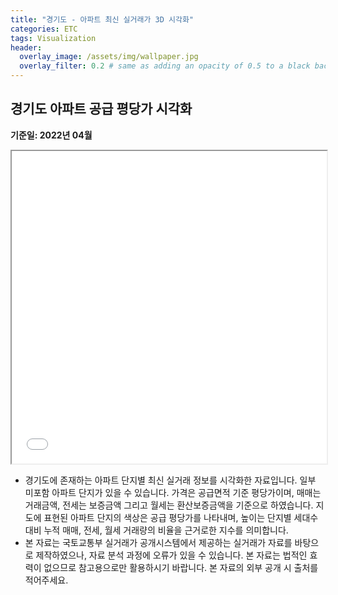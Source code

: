 ```yaml
---
title: "경기도 - 아파트 최신 실거래가 3D 시각화"
categories: ETC
tags: Visualization
header:
  overlay_image: /assets/img/wallpaper.jpg
  overlay_filter: 0.2 # same as adding an opacity of 0.5 to a black background
---
```


## 경기도 아파트 공급 평당가 시각화

**기준일: 2022년 04월**  

<iframe
  src="/assets/html/apartment/경기도.html"
  style="width:100%; height:500px;"
></iframe>


- 경기도에 존재하는 아파트 단지별 최신 실거래 정보를 시각화한 자료입니다. 일부 미포함 아파트 단지가 있을 수 있습니다. 가격은 공급면적 기준 평당가이며, 매매는 거래금액, 전세는 보증금액 그리고 월세는 환산보증금액을 기준으로 하였습니다. 지도에 표현된 아파트 단지의 색상은 공급 평당가를 나타내며, 높이는 단지별 세대수 대비 누적 매매, 전세, 월세 거래량의 비율을 근거로한 지수를 의미합니다.
- 본 자료는 국토교통부 실거래가 공개시스템에서 제공하는 실거래가 자료를 바탕으로 제작하였으나, 자료 분석 과정에 오류가 있을 수 있습니다. 본 자료는 법적인 효력이 없으므로 참고용으로만 활용하시기 바랍니다. 본 자료의 외부 공개 시 출처를 적어주세요.

